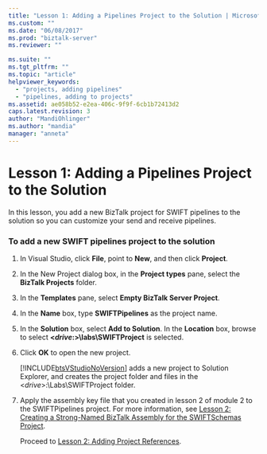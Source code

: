 ```yaml
---
title: "Lesson 1: Adding a Pipelines Project to the Solution | Microsoft Docs"
ms.custom: ""
ms.date: "06/08/2017"
ms.prod: "biztalk-server"
ms.reviewer: ""

ms.suite: ""
ms.tgt_pltfrm: ""
ms.topic: "article"
helpviewer_keywords: 
  - "projects, adding pipelines"
  - "pipelines, adding to projects"
ms.assetid: ae058b52-e2ea-406c-9f9f-6cb1b72413d2
caps.latest.revision: 3
author: "MandiOhlinger"
ms.author: "mandia"
manager: "anneta"
---
```

# Lesson 1: Adding a Pipelines Project to the Solution
In this lesson, you add a new BizTalk project for SWIFT pipelines to the solution so you can customize your send and receive pipelines.  
  
### To add a new SWIFT pipelines project to the solution  
  
1. In Visual Studio, click **File**, point to **New**, and then click **Project**.  
  
2. In the New Project dialog box, in the **Project types** pane, select the **BizTalk Projects** folder.  
  
3. In the **Templates** pane, select **Empty BizTalk Server Project**.  
  
4. In the **Name** box, type **SWIFTPipelines** as the project name.  
  
5. In the **Solution** box, select **Add to Solution**. In the **Location** box, browse to select **\<*drive*:\>\labs\SWIFTProject** is selected.  
  
6. Click **OK** to open the new project.  
  
    [!INCLUDE[btsVStudioNoVersion](../../includes/btsvstudionoversion-md.md)] adds a new project to Solution Explorer, and creates the project folder and files in the \<*drive*\>:\Labs\SWIFTProject folder.  
  
7. Apply the assembly key file that you created in lesson 2 of module 2 to the SWIFTPipelines project. For more information, see [Lesson 2: Creating a Strong-Named BizTalk Assembly for the SWIFTSchemas Project](../../adapters-and-accelerators/accelerator-swift/lesson-2-creating-a-strong-named-biztalk-assembly-for-the-swiftschemas-project.md).  
  
   Proceed to [Lesson 2: Adding Project References](../../adapters-and-accelerators/accelerator-swift/lesson-2-adding-project-references.md).